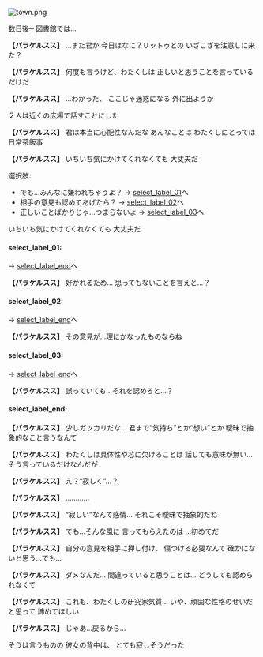 
![town.png](../images/backgrounds/town.png)

数日後─
図書館では…

**【パラケルスス】**
…また君か
今日はなに？リットゥとの
いざこざを注意しに来た？

**【パラケルスス】**
何度も言うけど、わたくしは
正しいと思うことを言っているだけだ

**【パラケルスス】**
…わかった、
ここじゃ迷惑になる
外に出ようか

２人は近くの広場で話すことにした

**【パラケルスス】**
君は本当に心配性なんだな
あんなことは
わたくしにとっては日常茶飯事

**【パラケルスス】**
いちいち気にかけてくれなくても
大丈夫だ

選択肢:
- でも…みんなに嫌われちゃうよ？ → [select_label_01](#select_label_01)へ
- 相手の意見も認めてあげたら？ → [select_label_02](#select_label_02)へ
- 正しいことばかりじゃ…つまらないよ → [select_label_03](#select_label_03)へ

いちいち気にかけてくれなくても
大丈夫だ

#### select_label_01:
 → [select_label_end](#select_label_end)へ

**【パラケルスス】**
好かれるため…
思ってもないことを言えと…？

#### select_label_02:
 → [select_label_end](#select_label_end)へ

**【パラケルスス】**
その意見が…理にかなったものならね

#### select_label_03:
 → [select_label_end](#select_label_end)へ

**【パラケルスス】**
誤っていても…それを認めろと…？

#### select_label_end:

**【パラケルスス】**
少しガッカリだな…
君まで“気持ち”とか“想い”とか
曖昧で抽象的なこと言うなんて

**【パラケルスス】**
わたくしは具体性や芯に欠けることは
話しても意味が無い…
そう言っているだけなんだが

**【パラケルスス】**
え？“寂しく”…？

**【パラケルスス】**
…………

**【パラケルスス】**
“寂しい”なんて感情…
それこそ曖昧で抽象的だね

**【パラケルスス】**
でも…そんな風に
言ってもらえたのは
…初めてだ

**【パラケルスス】**
自分の意見を相手に押し付け、
傷つける必要なんて
確かにないと思う…でも…

**【パラケルスス】**
ダメなんだ…
間違っていると思うことは…
どうしても認められなくて

**【パラケルスス】**
これも、わたくしの研究家気質…
いや、頑固な性格のせいだと思って
諦めてほしい

**【パラケルスス】**
じゃあ…戻るから…

そうは言うものの
彼女の背中は、
とても寂しそうだった
